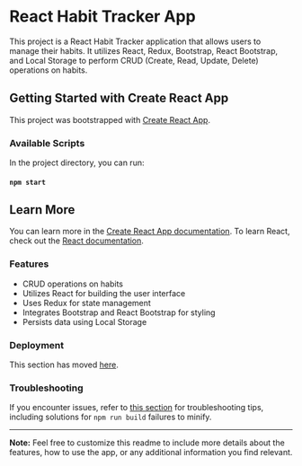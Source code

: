 # React Habit Tracker App

This project is a React Habit Tracker application that allows users to manage their habits. It utilizes React, Redux, Bootstrap, React Bootstrap, and Local Storage to perform CRUD (Create, Read, Update, Delete) operations on habits.

## Getting Started with Create React App

This project was bootstrapped with [Create React App](https://github.com/facebook/create-react-app).

### Available Scripts

In the project directory, you can run:

#### `npm start`

## Learn More

You can learn more in the [Create React App documentation](https://facebook.github.io/create-react-app/docs/getting-started). To learn React, check out the [React documentation](https://reactjs.org/).

### Features

- CRUD operations on habits
- Utilizes React for building the user interface
- Uses Redux for state management
- Integrates Bootstrap and React Bootstrap for styling
- Persists data using Local Storage

### Deployment

This section has moved [here](https://facebook.github.io/create-react-app/docs/deployment).

### Troubleshooting

If you encounter issues, refer to [this section](https://facebook.github.io/create-react-app/docs/troubleshooting#npm-run-build-fails-to-minify) for troubleshooting tips, including solutions for `npm run build` failures to minify.

---

**Note:** Feel free to customize this readme to include more details about the features, how to use the app, or any additional information you find relevant.
